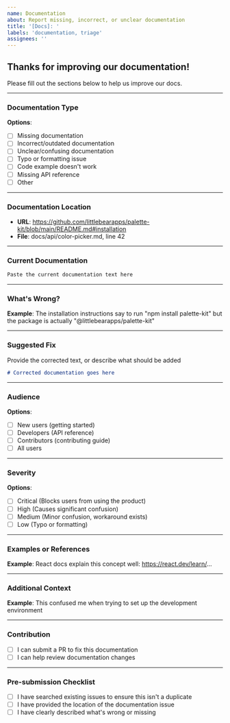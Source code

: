 ```yaml
---
name: Documentation
about: Report missing, incorrect, or unclear documentation
title: '[Docs]: '
labels: 'documentation, triage'
assignees: ''
---
```


<!-- Template-Version: 1.0.0 -->
<!-- Last-Updated: 2025-10-20 -->
<!-- Canonical: /templates/github/ISSUE_TEMPLATE/documentation.md -->
<!-- Channel: CLI -->

## Thanks for improving our documentation!
Please fill out the sections below to help us improve our docs.

---

### Documentation Type
<!-- What kind of documentation issue is this? -->
<!-- Placeholder: {{type}} -->

**Options**:
- [ ] Missing documentation
- [ ] Incorrect/outdated documentation
- [ ] Unclear/confusing documentation
- [ ] Typo or formatting issue
- [ ] Code example doesn't work
- [ ] Missing API reference
- [ ] Other

---

### Documentation Location
<!-- Where is the documentation issue? (provide URL or file path) -->
<!-- Placeholder: {{location}} -->

- **URL**: https://github.com/littlebearapps/palette-kit/blob/main/README.md#installation
- **File**: docs/api/color-picker.md, line 42

---

### Current Documentation
<!-- What does the current documentation say? (copy/paste or screenshot) -->
<!-- Placeholder: {{current}} -->

```markdown
Paste the current documentation text here
```

---

### What's Wrong?
<!-- What's incorrect, unclear, or missing? -->
<!-- Placeholder: {{issue}} -->

**Example**: The installation instructions say to run "npm install palette-kit" but the package is actually "@littlebearapps/palette-kit"

---

### Suggested Fix
<!-- How should the documentation be corrected or improved? -->
<!-- Placeholder: {{suggested}} -->

Provide the corrected text, or describe what should be added

```markdown
# Corrected documentation goes here
```

---

### Audience
<!-- Who is affected by this documentation issue? -->
<!-- Placeholder: {{audience}} -->

**Options**:
- [ ] New users (getting started)
- [ ] Developers (API reference)
- [ ] Contributors (contributing guide)
- [ ] All users

---

### Severity
<!-- How severe is this documentation issue? -->
<!-- Placeholder: {{severity}} -->

**Options**:
- [ ] Critical (Blocks users from using the product)
- [ ] High (Causes significant confusion)
- [ ] Medium (Minor confusion, workaround exists)
- [ ] Low (Typo or formatting)

---

### Examples or References
<!-- Provide examples of good documentation from other projects (if applicable) -->
<!-- Placeholder: {{examples}} -->

**Example**: React docs explain this concept well: https://react.dev/learn/...

---

### Additional Context
<!-- Add any other context about the documentation issue here -->
<!-- Placeholder: {{context}} -->

**Example**: This confused me when trying to set up the development environment

---

### Contribution
<!-- Are you willing to help fix this? -->

- [ ] I can submit a PR to fix this documentation
- [ ] I can help review documentation changes

---

### Pre-submission Checklist
<!-- Please confirm before submitting -->

- [ ] I have searched existing issues to ensure this isn't a duplicate
- [ ] I have provided the location of the documentation issue
- [ ] I have clearly described what's wrong or missing
